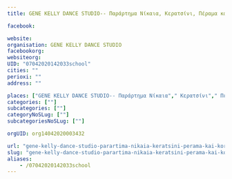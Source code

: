 ```yaml
---
title: GENE KELLY DANCE STUDIO-- Παράρτημα Νίκαια, Κερατσίνι, Πέραμα και Κορυδαλλό

facebook:

website:
organisation: GENE KELLY DANCE STUDIO
facebookorg:
websiteorg:
UID: "07042020142033school"
cities: ""
perioxi: ""
address: ""

places: ["GENE KELLY DANCE STUDIO-- Παράρτημα Νίκαια"," Κερατσίνι"," Πέραμα και Κορυδαλλό"]
categories: [""]
subcategories: [""]
categoryNoSLug: [""]
subcategoriesNoSLug: [""]

orgUID: org14042020003432

url: "gene-kelly-dance-studio-parartima-nikaia-keratsini-perama-kai-korydallo///"
slug: "gene-kelly-dance-studio-parartima-nikaia-keratsini-perama-kai-korydallo"
aliases:
    - /07042020142033school
---
```





